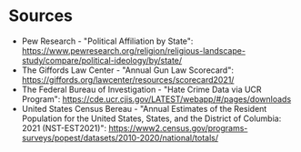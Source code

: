# Sources

- Pew Research - "Political Affiliation by State": https://www.pewresearch.org/religion/religious-landscape-study/compare/political-ideology/by/state/
- The Giffords Law Center - "Annual Gun Law Scorecard": https://giffords.org/lawcenter/resources/scorecard2021/
- The Federal Bureau of Investigation - "Hate Crime Data via UCR Program": https://cde.ucr.cjis.gov/LATEST/webapp/#/pages/downloads
- United States Census Bereau - "Annual Estimates of the Resident Population for the United States, States, and the District of Columbia: 2021 (NST-EST2021)": https://www2.census.gov/programs-surveys/popest/datasets/2010-2020/national/totals/